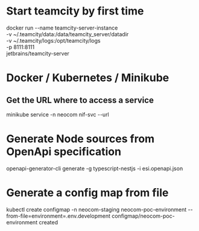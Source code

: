 # Start teamcity by first time
docker run --name teamcity-server-instance  \
    -v ~/.teamcity/data:/data/teamcity_server/datadir \
    -v ~/.teamcity/logs:/opt/teamcity/logs  \
    -p 8111:8111 \
    jetbrains/teamcity-server

# Docker / Kubernetes / Minikube
## Get the URL where to access a service
minikube service -n neocom nif-svc --url

# Generate Node sources from OpenApi specification
openapi-generator-cli generate -g typescript-nestjs -i esi.openapi.json

# Generate a config map from file
kubectl create configmap -n neocom-staging neocom-poc-environment --from-file=environment=.env.development
configmap/neocom-poc-environment created

